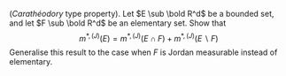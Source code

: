 ($Carath\acute{e}odory$ type property). Let $E \sub \bold R^d$ be a bounded set, and let $F \sub \bold R^d$ be an elementary set. Show that 
$$m^{*,(J)}(E) = m^{*,(J)}(E \cap F) + m^{*,(J)}(E \backslash F)$$
Generalise this result to the case when $F$ is Jordan measurable instead of elementary.